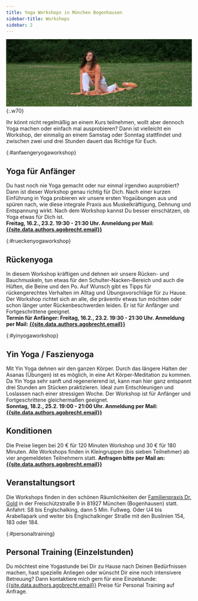 ```yaml
---
title: Yoga Workshops in München Bogenhausen
sidebar-title: Workshops
sidebar: 2
---
```


![Die Krähe](/assets/images/sprinter.jpg){:.w70}

Ihr könnt nicht regelmäßig an einem Kurs teilnehmen, wollt aber dennoch Yoga machen oder einfach mal ausprobieren? Dann ist vielleicht ein Workshop, der einmalig an einem Samstag oder Sonntag stattfindet und zwischen zwei und drei Stunden dauert das Richtige für Euch.

{:#anfaengeryogaworkshop}
## Yoga für Anfänger
Du hast noch nie Yoga gemacht oder nur einmal irgendwo ausprobiert? Dann ist dieser Workshop genau richtig für Dich. Nach einer kurzen Einführung in Yoga probieren wir unsere ersten Yogaübungen aus und spüren nach, wie diese integrale Praxis aus Muskelkräftigung, Dehnung und Entspannung wirkt. Nach dem Workshop kannst Du besser einschätzen, ob Yoga etwas für Dich ist.  
**Freitag, 16.2., 23.2. 19:30 - 21:30 Uhr. Anmeldung per Mail: [{{site.data.authors.agobrecht.email}}][1]**


{:#rueckenyogaworkshop}
## Rückenyoga
In diesem Workshop kräftigen und dehnen wir unsere Rücken- und Bauchmuskeln, tun etwas für den Schulter-Nacken-Bereich und auch die Hüften, die Beine und den Po. Auf Wunsch gibt es Tipps für rückengerechtes Verhalten im Alltag und Übungsvorschläge für zu Hause. Der Workshop richtet sich an alle, die präventiv etwas tun möchten oder schon länger unter Rückenbeschwerden leiden. Er ist für Anfänger und Fortgeschrittene geeignet.  
**Termin für Anfänger: Freitag, 16.2., 23.2. 19:30 - 21:30 Uhr. Anmeldung per Mail: [{{site.data.authors.agobrecht.email}}][1]**


{:#yinyogaworkshop}
## Yin Yoga / Faszienyoga
Mit Yin Yoga dehnen wir den ganzen Körper. Durch das längere Halten der Asanas (Übungen) ist es möglich, in eine Art Körper-Meditation zu kommen. Da Yin Yoga sehr sanft und regenerierend ist, kann man hier ganz entspannt drei Stunden am Stücken praktizieren. Ideal zum Entschleunigen und Loslassen nach einer stressigen Woche. Der Workshop ist für Anfänger und Fortgeschrittene gleichermaßen geeignet.   
**Sonntag, 18.2., 25.2. 19:00 - 21:00 Uhr. Anmeldung per Mail: [{{site.data.authors.agobrecht.email}}][1]**

## Konditionen
Die Preise liegen bei 20 € für 120 Minuten Workshop und 30 € für 180 Minuten. Alle Workshops finden in Kleingruppen (bis sieben Teilnehmer) ab vier angemeldeten Teilnehmern statt.  **Anfragen bitte per Mail an: [{{site.data.authors.agobrecht.email}}][1]**

## Veranstaltungsort
Die Workshops finden in den schönen Räumlichkeiten der [Familienpraxis Dr. Gold][2] in der Freischützstraße 9 in 81927 München (Bogenhausen) statt. Anfahrt: S8 bis Englschalking, dann 5 Min. Fußweg. Oder U4 bis Arabellapark und weiter bis Englschalkinger Straße mit den Buslinien 154, 183 oder 184.


{:#personaltraining}
## Personal Training (Einzelstunden)
Du möchtest eine Yogastunde bei Dir zu Hause nach Deinen Bedürfnissen machen, hast spezielle Anliegen oder wünscht Dir eine noch intensivere Betreuung? Dann kontaktiere mich gern für eine Einzelstunde: [{{site.data.authors.agobrecht.email}}][1]
Preise für Personal Training auf Anfrage.


[1]: mailto:{{site.data.authors.agobrecht.email}}
[2]:https://www.google.de/maps/place/Die+Familienpraxis/@48.1576264,11.6394313,17z/data=!3m1!4b1!4m5!3m4!1s0x479e753cb0dd5227:0x42797684780576af!8m2!3d48.1576264!4d11.64162
